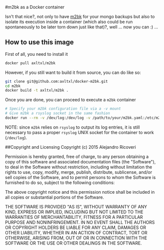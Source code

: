 #m2bk as a Docker container

Isn't that nice?, not only to have [m2bk](https://github.com/axltxl/m2bk) for your mongo backups but also to isolate its execution inside a container (which also could be run spontaneously to be later torn down just like that)?, well ... now you can :) ...

## How to use this image

First of all, you need to install it

```bash
docker pull axltxl/m2bk
```

However, if you still want to build it from source, you can do like so:

```bash
git clone git@github.com:axltxl/docker-m2bk.git
cd m2bk
docker build -t axltxl/m2bk . 
```

Once you are done, you can proceed to execute a `m2bk` container

```bash
# Specify your m2bk configuration file via a -v mount
# Give m2bk a rsyslog socket in the same fashion
docker run --rm -v /dev/log:/dev/log -v /path/to/your/m2bk.yaml:/etc/m2bk.yaml  axltxl/m2bk -s
```
NOTE: since `m2bk` relies on `rsyslog` to output its log entries, it is still necessary to pass a proper `rsyslog` UNIX socket for the container to work (`/dev/log`). 

##Copyright and Licensing
Copyright (c) 2015 Alejandro Ricoveri

Permission is hereby granted, free of charge, to any person obtaining a copy
of this software and associated documentation files (the "Software"), to deal
in the Software without restriction, including without limitation the rights
to use, copy, modify, merge, publish, distribute, sublicense, and/or sell
copies of the Software, and to permit persons to whom the Software is
furnished to do so, subject to the following conditions:

The above copyright notice and this permission notice shall be included in
all copies or substantial portions of the Software.

THE SOFTWARE IS PROVIDED "AS IS", WITHOUT WARRANTY OF ANY KIND, EXPRESS OR
IMPLIED, INCLUDING BUT NOT LIMITED TO THE WARRANTIES OF MERCHANTABILITY,
FITNESS FOR A PARTICULAR PURPOSE AND NONINFRINGEMENT. IN NO EVENT SHALL THE
AUTHORS OR COPYRIGHT HOLDERS BE LIABLE FOR ANY CLAIM, DAMAGES OR OTHER
LIABILITY, WHETHER IN AN ACTION OF CONTRACT, TORT OR OTHERWISE, ARISING FROM,
OUT OF OR IN CONNECTION WITH THE SOFTWARE OR THE USE OR OTHER DEALINGS IN
THE SOFTWARE.
